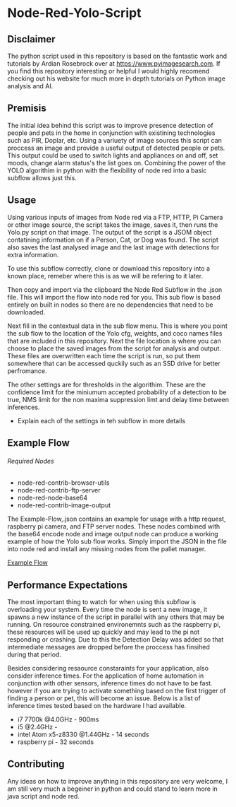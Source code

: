 # Node-Red-Yolo-Script

## Disclaimer
The python script used in this repository is based on the fantastic work and tutorials by Ardian Rosebrock over at https://www.pyimagesearch.com. If you find this repository interesting or helpful I would highly recomend checking out his website for much more in depth tutorials on Python image analysis and AI.

## Premisis
The initial idea behind this script was to improve presence detection of people and pets in the home in conjunction with existining technologies such as PIR, Doplar, etc. Using a variuety of image sources this script can proccess an image and provide a useful output of detected people or pets. This output could be used to switch lights and appliances on and off, set moods, change alarm status's the list goes on. Combining the power of the YOLO algorithim in python with the flexibility of node red into a basic subflow allows just this.

## Usage
Using various inputs of images from Node red via a FTP, HTTP, Pi Camera or other image source, the script takes the image, saves it, then runs the Yolo.py script on that image. The output of the script is a JSOM object contatining information on if a Person, Cat, or Dog was found. The script also saves the last analysed image and the last image with detections for extra information.

To use this subflow correctly, clone or download this repository into a known place, remeber where this is as we will be refering to it later. 

Then copy and import via the clipboard the Node Red Subflow in the .json file. This will import the flow into node red for you. This sub flow is based entirely on built in nodes so there are no dependencies that need to be downloaded. 

Next fill in the contextual data in the sub flow menu. This is where you point the sub flow to the location of the Yolo cfg, weights, and coco names files that are included in this repository. Next the file location is where you can choose to place the saved images from the script for analysis and output. These files are overwritten each time the script is run, so put them somewhere that can be accessed quckily such as an SSD drive for better perfromance.

The other settings are for thresholds in the algorithim. These are the confidence limit for the miniumum accepted probability of a detection to be true, NMS limit for the non maxima suppression limt and delay time between inferences.

- Explain each of the settings in teh subflow in more details 

## Example Flow
###### Required Nodes
- node-red-contrib-browser-utils
- node-red-contrib-ftp-server
- node-red-node-base64
- node-red-contrib-image-output

The Example-Flow,.json contains an example for usage with a http request, raspberry pi camera, and FTP server nodes. These nodes combined with the base64 encode node and image output node can produce a working example of how the Yolo sub flow works. Simply import the JSON in the file into node red and install any missing nodes from the pallet manager.

[Example Flow](docs/Sample%20Flow%20Output.PNG)

## Performance Expectations
The most important thing to watch for when using this subflow is overloading your system. Every time the node is sent a new image, it spawns a new instance of the script in parallel with any others that may be running. On resource constrained environemnts such as the raspberry pi, these resources will be used up quickly and may lead to the pi not responding or crashing. Due to this the Detection Delay was added so that intermediate messages are dropped before the proccess has finsihed during that period.

Besides considering resaource constaraints for your application, also consider inference times. For the application of home automation in conjunction with other sensors, inference times do not have to be fast. however if you are trying to activate something based on the first trigger of finding a person or pet, this will become an issue. Below is a list of inference times tested based on the hardware I had available.

- i7 7700k @4.0GHz - 900ms
- i5 @2.4GHz - 
- intel Atom x5-z8330 @1.44GHz - 14 seconds
- raspberry pi - 32 seconds

## Contributing
Any ideas on how to improve anything in this repository are very welcome, I am still very much a begeiner in python and could stand to learn more in java script and node red.
